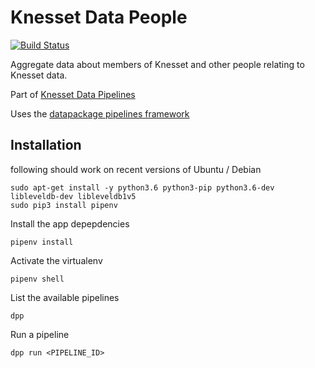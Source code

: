 # Knesset Data People

[![Build Status](https://travis-ci.org/OriHoch/knesset-data-people.svg?branch=data)](https://travis-ci.org/OriHoch/knesset-data-people)

Aggregate data about members of Knesset and other people relating to Knesset data.

Part of [Knesset Data Pipelines](https://github.com/hasadna/knesset-data-pipelines)

Uses the [datapackage pipelines framework](https://github.com/frictionlessdata/datapackage-pipelines)


## Installation

following should work on recent versions of Ubuntu / Debian

```
sudo apt-get install -y python3.6 python3-pip python3.6-dev libleveldb-dev libleveldb1v5
sudo pip3 install pipenv
```

Install the app depepdencies

```
pipenv install
```

Activate the virtualenv

```
pipenv shell
```

List the available pipelines

```
dpp
```

Run a pipeline

```
dpp run <PIPELINE_ID>
```
